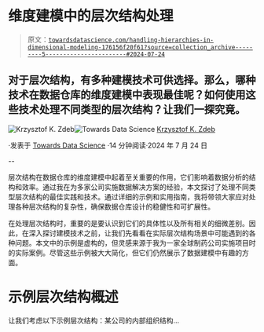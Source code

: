 # 维度建模中的层次结构处理

> 原文：[`towardsdatascience.com/handling-hierarchies-in-dimensional-modeling-176156f20f61?source=collection_archive---------5-----------------------#2024-07-24`](https://towardsdatascience.com/handling-hierarchies-in-dimensional-modeling-176156f20f61?source=collection_archive---------5-----------------------#2024-07-24)

## 对于层次结构，有多种建模技术可供选择。那么，哪种技术在数据仓库的维度建模中表现最佳呢？如何使用这些技术处理不同类型的层次结构？让我们一探究竟。

[](https://medium.com/@krzysztof.kornel?source=post_page---byline--176156f20f61--------------------------------)![Krzysztof K. Zdeb](https://medium.com/@krzysztof.kornel?source=post_page---byline--176156f20f61--------------------------------)[](https://towardsdatascience.com/?source=post_page---byline--176156f20f61--------------------------------)![Towards Data Science](https://towardsdatascience.com/?source=post_page---byline--176156f20f61--------------------------------) [Krzysztof K. Zdeb](https://medium.com/@krzysztof.kornel?source=post_page---byline--176156f20f61--------------------------------)

·发表于 [Towards Data Science](https://towardsdatascience.com/?source=post_page---byline--176156f20f61--------------------------------) ·14 分钟阅读·2024 年 7 月 24 日

--

层次结构在数据仓库的维度建模中起着至关重要的作用，它们影响着数据分析的结构和效率。通过我在为多家公司实施数据解决方案的经验，本文探讨了处理不同类型层次结构的最佳实践和技术。通过详细的示例和实用指南，我将带领大家应对处理各种层次结构的复杂性，确保数据仓库设计的稳健性和可扩展性。

在处理层次结构时，重要的是要认识到它们的具体性以及所有相关的细微差别。因此，在深入探讨建模技术之前，让我们先看看在实际层次结构场景中可能遇到的各种问题。本文中的示例是虚构的，但灵感来源于我为一家全球制药公司实施项目时的实际案例。尽管这些示例被大大简化，但它们仍然展示了数据建模中有趣的方面。

# 示例层次结构概述

让我们考虑以下示例层次结构：某公司的内部组织结构…
